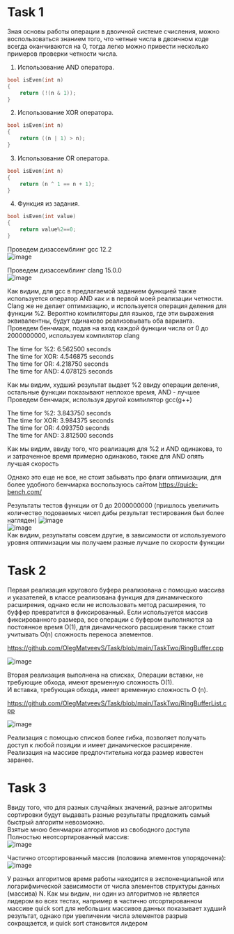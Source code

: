 # Task 1
Зная основы работы операции в двоичной системе счисления, можно воспользоваться знанием того, что четные числа в двоичном коде всегда оканчиваются на 0, тогда
легко можно привести несколько примеров проверки четности числа. 
1. Использование AND оператора.
```C++
bool isEven(int n)
{
    return (!(n & 1));
}
```
2. Использование XOR оператора. 
```C++
bool isEven(int n)
{
    return ((n | 1) > n);
}
```
3. Использование OR оператора.
```C++
bool isEven(int n)
{
    return (n ^ 1 == n + 1);
}
```
4. Функция из задания.
```C++ 
bool isEven(int value)
{
    return value%2==0;
}
```
Проведем дизассемблинг gcc 12.2 \
![image](https://user-images.githubusercontent.com/55399599/194720504-244837c4-dd98-4f44-ab41-08907693e14b.png)

Проведем дизассемблинг clang 15.0.0 \
![image](https://user-images.githubusercontent.com/55399599/194623351-67430be7-0528-44d6-9921-3dac1206d20d.png)

Как видим, для gcc в предлагаемой заданием функцией также используется оператор AND как и в первой моей реализации четности.
Clang же не делает оптимизацию, и используется операция деления для функции %2.
Вероятно компиляторы для языков, где эти выражения эквивалентны, будут одинаково реализовывать оба варианта.
Проведем бенчмарк, подав на вход каждой функции числа от 0 до 2000000000, используем компилятор clang

The time for %2: 6.562500 seconds \
The time for XOR: 4.546875 seconds \
The time for OR: 4.218750 seconds \
The time for AND: 4.078125 seconds 

Как мы видим, худший результат выдает %2 ввиду операции деления, остальные функции показывают неплохое время, AND - лучшее
Проведем бенчмарк, используя другой компилятор gcc(g++)

The time for %2: 3.843750 seconds \
The time for XOR: 3.984375 seconds \
The time for OR: 4.093750 seconds \
The time for AND: 3.812500 seconds 

Как мы видим, ввиду того, что реализация для %2 и AND одинакова, то и затраченное время примерно одинаково, также для AND опять лучшая скорость

Однако это еще не все, не стоит забывать про флаги оптимизации, для более удобного бенчмарка воспользуюсь сайтом 
https://quick-bench.com/

Результаты тестов функции от 0 до 2000000000 (пришлось увеличить количество подоваемых чисел дабы результат тестирования был более нагляден)
![image](https://user-images.githubusercontent.com/55399599/194637362-00451409-27d4-4dac-b644-a6819cb12510.png) \
![image](https://user-images.githubusercontent.com/55399599/194637637-15aaaa19-0e8f-4f4f-94aa-124d4760f33b.png) \
Как видим, результаты совсем другие,  в зависимости  от используемого уровня оптимизации мы получаем разные лучшие по скорости функции





# Task 2
Первая реализация кругового буфера реализована с помощью массива и указателей, в классе реализована функция для динамического расширения, однако если не использовать метод расширения, то буффер превратится в фиксированный. Если используется массив фиксированного размера, все операции с буфером выполняются за постоянное время O(1), для динамического расширения также стоит учитывать O(n) сложность переноса элементов.


https://github.com/OlegMatveevS/Task/blob/main/TaskTwo/RingBuffer.cpp

![image](https://user-images.githubusercontent.com/55399599/194718841-6efe9f3d-3909-4657-8eca-a949e0bfc911.png)


Вторая реализация выполнена на списках, 
Операции вставки, не требующие обхода, имеют временную сложность O(1). \
И вставка, требующая обхода, имеет временную сложность O (n).


https://github.com/OlegMatveevS/Task/blob/main/TaskTwo/RingBufferList.cpp

![image](https://user-images.githubusercontent.com/55399599/194718878-d32aedb8-d376-4ea4-a6aa-5c698904be32.png)

Реализация с помощью списков более гибка, позволяет получать доступ к любой позиции и имеет динамическое расширение. Реализация на массиве предпочтительна когда размер известен заранее.

# Task 3
Ввиду того, что для разных случайных значений, разные алгоритмы сортировки будут выдавать разные результаты предложить самый быстрый алгоритм невозможно. \
Взятые мною бенчмарки алгоритмов из свободного доступа \
 Полностью неотсортированный массив: \
![image](https://user-images.githubusercontent.com/55399599/194715961-a265b3df-237b-48e6-87b4-1cb76118a1e3.png) 

 Частично отсортированный массив (половина элементов упорядочена): \
![image](https://user-images.githubusercontent.com/55399599/194715967-e8340721-695f-4ee2-bb1e-437b950b4854.png) 

У разных алгоритмов время работы находится в экспоненциальной или логарифмической зависимости от числа элементов структуры данных (массива) N.
Как мы видим, ни один из алгоритмов не является лидером во всех тестах, например в частично отсортированном массиве quick sort для небольших массивов данных
показывает худший результат, однако при увеличении числа элементов разрыв сокращается, и quick sort становится лидером


